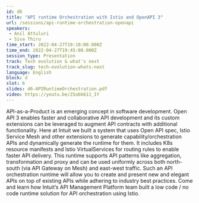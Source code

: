```yaml
---
id: d6
title: "API runtime Orchestration with Istio and OpenAPI 3"
url: /sessions/api-runtime-orchestration-openapi
speakers:
 - Anil Attuluri
 - Siva Thiru
time_start: 2022-04-27T19:10:00.000Z
time_end: 2022-04-27T19:45:00.000Z
session_type: Presentation
track: Tech evolution & what's next
track_slug: tech-evolution-whats-next
language: English
block: d
slot: 6
slides: d6-APIRuntimeOrchestration.pdf
video: https://youtu.be/ZSobk611_IY
---
```


API-as-a-Product is an emerging concept in software development. Open API 3 enables faster and collaborative API development and its custom extensions can be leveraged to augment API contracts with additional functionality. Here at Intuit we built a system that uses Open API spec, Istio Service Mesh and other extensions to generate capability/orchestration APIs and dynamically generate the runtime for them. It includes K8s resource manifests and Istio VirtualServices for routing rules to enable faster API delivery. This runtime supports API patterns like aggregation, transformation and proxy and can be used uniformly across both north-south (via API Gateway on Mesh) and east-west traffic. Such an API orchestration runtime will allow you to create and present new and elegant APIs on top of existing APIs while adhering to industry best practices. Come and learn how Intuit’s API Management Platform team built a low code / no code runtime solution for API orchestration using Istio.